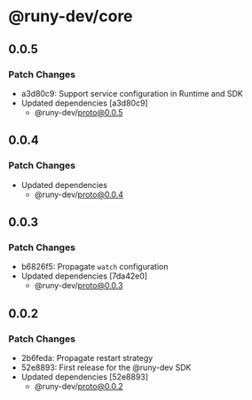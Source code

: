 # @runy-dev/core

## 0.0.5

### Patch Changes

- a3d80c9: Support service configuration in Runtime and SDK
- Updated dependencies [a3d80c9]
  - @runy-dev/proto@0.0.5

## 0.0.4

### Patch Changes

- Updated dependencies
  - @runy-dev/proto@0.0.4

## 0.0.3

### Patch Changes

- b6826f5: Propagate `watch` configuration
- Updated dependencies [7da42e0]
  - @runy-dev/proto@0.0.3

## 0.0.2

### Patch Changes

- 2b6feda: Propagate restart strategy
- 52e8893: First release for the @runy-dev SDK
- Updated dependencies [52e8893]
  - @runy-dev/proto@0.0.2
